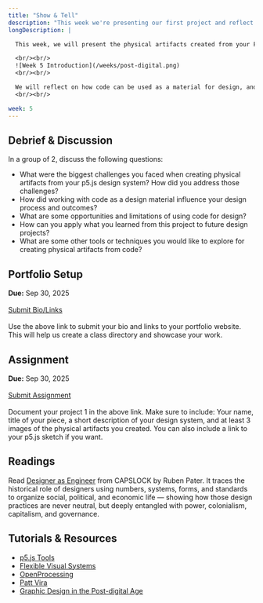 ```yaml
---
title: "Show & Tell"
description: "This week we're presenting our first project and reflect on how code can be used as a material for design."
longDescription: |

  This week, we will present the physical artifacts created from your Flexible Manifesto design systems. 

  <br/><br/>
  ![Week 5 Introduction](/weeks/post-digital.png)
  <br/><br/>

  We will reflect on how code can be used as a material for design, and discuss the challenges and opportunities of working with code in a design context.
  <br/><br/>

week: 5
---
```


## Debrief & Discussion

In a group of 2, discuss the following questions:

- What were the biggest challenges you faced when creating physical artifacts from your p5.js design system? How did you address those challenges?
- How did working with code as a design material influence your design process and outcomes?
- What are some opportunities and limitations of using code for design?
- How can you apply what you learned from this project to future design projects?
- What are some other tools or techniques you would like to explore for creating physical artifacts from code?

## Portfolio Setup

**Due:** Sep 30, 2025
<br/><br/>
<a class="btn-primary" href="https://forms.gle/ug6GsL3J2Aw7GL9r5">Submit Bio/Links</a>
<br/><br/>
Use the above link to submit your bio and links to your portfolio website. This will help us create a class directory and showcase your work.

## Assignment

**Due:** Sep 30, 2025
<br/><br/>
<a class="btn-primary" href="https://forms.gle/atBuPtgxsrKjyDKE8">Submit Assignment</a>
<br/><br/>
Document your project 1 in the above link. Make sure to include: Your name, title of your piece, a short description of your design system, and at least 3 images of the physical artifacts you created. You can also include a link to your p5.js sketch if you want.

## Readings

Read [Designer as Engineer](https://drive.google.com/file/d/1oJEtrXBUt11WKcZApATYF4ZEPwDm1BgV/view?usp=sharing) from CAPSLOCK by Ruben Pater. It traces the historical role of designers using numbers, systems, forms, and standards to organize social, political, and economic life — showing how those design practices are never neutral, but deeply entangled with power, colonialism, capitalism, and governance.

## Tutorials & Resources

- [p5.js Tools](https://timrodenbroeker.de/p5js-design-tools/)
- [Flexible Visual Systems](https://flexiblevisualsystems.info/)
- [OpenProcessing](https://openprocessing.org/discover/#/trending)
- [Patt Vira](https://www.pattvira.com/)
- [Graphic Design in the Post-digital Age](https://postdigitalgraphicdesign.com/)
